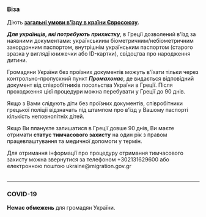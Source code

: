 ### Віза

Діють **[загальні умови в'їзду в країни Євросоюзу](/article/73ed692655a69928f4fbd4601).**

***Для українців, які потребують прихистку***, в Греції дозволений в'їзд за наявними документами: українськиим біометричним/небіометричним закордонним паспортом, внутрішнім українським паспортом (старого зразка у вигляді книжечки або ID-картки), свідоцтва про народження дитини.


<section type="warning" title="В'їзд без документів">

Громадяни України без проїзних документів можуть в'їхати тільки через контрольно-пропускний пункт ***Промахонас***, де видається відповідний документ від співробітників посольства України в Греції. Після проходження цієї процедури можна перебувати у Греції до 90 днів.

Якщо з Вами слідують діти без проїзних документів, співробітники грецької поліції відзначать під штампом про в'їзд у Вашому паспорті кількість неповнолітніх дітей.

</section>

Якщо Ви плануєте залишатися в Греції довше 90 днів, Ви маєте отримати **статус тимчасового захисту** на один рік з правом працевлаштування та медичної допомоги у термін.

<section>
Для отримання інформації про процедуру отримання тимчасового захисту можна звернутися за телефоном +302131629600 або електронною поштою ukraine@migration.gov.gr
</section>

</br>

***
### COVID-19



**Немає обмежень** для громадян України.